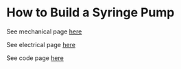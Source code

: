 # How to Build a Syringe Pump

See mechanical page [here](/Syringe-Pump-3890/mechanical)

See electrical page [here](/Syringe-Pump-3890/electrical)

See code page [here](/Syringe-Pump-3890/code)
